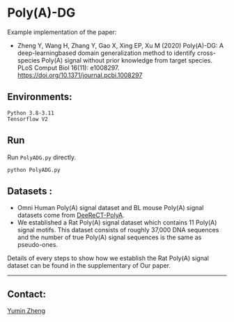 # Poly(A)-DG

Example implementation of the paper:

- Zheng Y, Wang H, Zhang Y, Gao X, Xing EP, Xu M (2020) Poly(A)-DG: A deep-learningbased domain generalization method to identify cross-species Poly(A) signal without prior knowledge from target species. PLoS Comput Biol 16(11): e1008297. https://doi.org/10.1371/journal.pcbi.1008297



## Environments:

```
Python 3.8-3.11
Tensorflow V2
```

## Run

Run `PolyADG.py` directly.

```
python PolyADG.py
```


## Datasets :

- Omni Human Poly(A) signal dataset and BL mouse Poly(A) signal datasets come from [DeeReCT-PolyA](https://github.com/likesum/DeeReCT-PolyA). 
- We established a Rat Poly(A) signal dataset which contains 11 Poly(A) signal motifs. This dataset consists of roughly 37,000 DNA sequences and the number of true Poly(A) signal sequences is the same as pseudo-ones.

Details of every steps to show how we establish the Rat Poly(A) signal dataset can be found in the supplementary of Our paper.

----

## Contact:

[Yumin Zheng](mailto:zhengyumin529@gmail.com)
